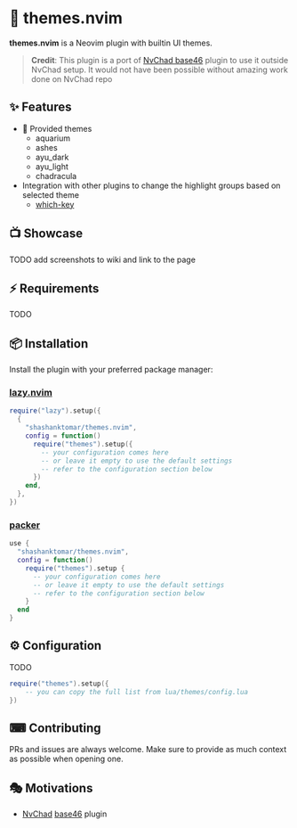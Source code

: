 # 🌈 themes.nvim

**themes.nvim** is a Neovim plugin with builtin UI themes.

> **Credit**: This plugin is a port of [NvChad base46](https://github.com/NvChad/base46) plugin to
> use it outside NvChad setup. It would not have been possible without amazing work done on NvChad repo

## ✨ Features

- 🎨 Provided themes
  - aquarium
  - ashes
  - ayu_dark
  - ayu_light
  - chadracula
- Integration with other plugins to change the highlight groups based on selected theme
  - [which-key](https://github.com/folke/which-key.nvim)

## 📺 Showcase

TODO add screenshots to wiki and link to the page

## ⚡️ Requirements

TODO

## 📦 Installation

Install the plugin with your preferred package manager:

### [lazy.nvim](https://github.com/folke/lazy.nvim)

```lua
require("lazy").setup({
  {
    "shashanktomar/themes.nvim",
    config = function()
      require("themes").setup({
        -- your configuration comes here
        -- or leave it empty to use the default settings
        -- refer to the configuration section below
      })
    end,
  },
})
```

### [packer](https://github.com/wbthomason/packer.nvim)

```lua
use {
  "shashanktomar/themes.nvim",
  config = function()
    require("themes").setup {
      -- your configuration comes here
      -- or leave it empty to use the default settings
      -- refer to the configuration section below
    }
  end
}
```

## ⚙️ Configuration

TODO

```lua
require("themes").setup({
    -- you can copy the full list from lua/themes/config.lua
})
```

## ⌨ Contributing

PRs and issues are always welcome. Make sure to provide as much context as possible when opening one.

## 🎭 Motivations

- [NvChad](https://nvchad.com/) [base46](https://github.com/NvChad/base46) plugin
